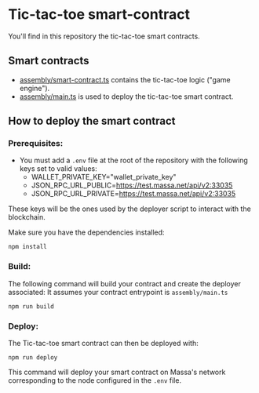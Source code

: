 # Tic-tac-toe smart-contract

You'll find in this repository the tic-tac-toe smart contracts.

## Smart contracts

- [assembly/smart-contract.ts](https://github.com/massalabs/massa-sc-examples/tree/main/games/tictactoe/smart-contract/assembly/smart-contract.ts)
  contains the tic-tac-toe logic ("game engine").
- [assembly/main.ts](https://github.com/massalabs/massa-sc-examples/tree/main/games/tictactoe/smart-contract/assembly/main.ts)
  is used to deploy the tic-tac-toe smart contract.

## How to deploy the smart contract

### Prerequisites:

-   You must add a `.env` file at the root of the repository with the following keys set to valid values:
    -   WALLET_PRIVATE_KEY="wallet_private_key"
    -   JSON_RPC_URL_PUBLIC=https://test.massa.net/api/v2:33035
    -   JSON_RPC_URL_PRIVATE=https://test.massa.net/api/v2:33035

These keys will be the ones used by the deployer script to interact with the blockchain.

Make sure you have the dependencies installed:
```shell
npm install
```

### Build:

The following command will build your contract and create the deployer associated:
It assumes your contract entrypoint is `assembly/main.ts`

```shell
npm run build
```

### Deploy:

The Tic-tac-toe smart contract can then be deployed with:
```shell
npm run deploy
```
This command will deploy your smart contract on Massa's network corresponding to the node configured in the `.env` file.
